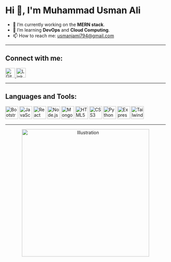 # Hi 👋, I'm Muhammad Usman Ali

- 🔭 I’m currently working on the **MERN stack**.  
- 🌱 I’m learning **DevOps** and **Cloud Computing**.  
- 📫 How to reach me: [usmanjami794@gmail.com](mailto:usmanjami794@gmail.com)  

---

## Connect with me:

<p>
  <a href="https://github.com/usman0794">
    <img src="https://img.icons8.com/ios-filled/50/000000/github.png" alt="GitHub" width="30px"/>
  </a>
  <a href="https://www.linkedin.com/in/m-usman-ali-2a1922247">
    <img src="https://img.icons8.com/ios-filled/50/0077B5/linkedin.png" alt="LinkedIn" width="30px"/>
  </a>
</p>

---

## Languages and Tools:

<p align="left">
  <img src="https://img.icons8.com/color/48/bootstrap.png" alt="Bootstrap" width="40" height="40"/>
  <img src="https://img.icons8.com/color/48/javascript.png" alt="JavaScript" width="40" height="40"/>
  <img src="https://img.icons8.com/color/48/react-native.png" alt="React" width="40" height="40"/>
  <img src="https://img.icons8.com/color/48/nodejs.png" alt="Node.js" width="40" height="40"/>
  <img src="https://img.icons8.com/color/48/mongodb.png" alt="MongoDB" width="40" height="40"/>
  <img src="https://img.icons8.com/color/48/html-5.png" alt="HTML5" width="40" height="40"/>
  <img src="https://img.icons8.com/color/48/css3.png" alt="CSS3" width="40" height="40"/>
  <img src="https://img.icons8.com/color/48/python.png" alt="Python" width="40" height="40"/>
  <img src="https://img.icons8.com/ios-filled/50/000000/express-js.png" alt="Express" width="40" height="40"/>
  <img src="https://img.icons8.com/color/48/tailwind-css.png" alt="Tailwind CSS" width="40" height="40"/>
</p>

---

<p align="center">
  <img src="https://path-to-your-illustration.com/image.png" alt="Illustration" width="400"/>
</p>
